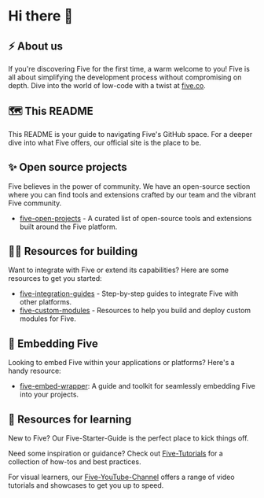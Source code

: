 # Hi there 👋

## ⚡ About us
If you're discovering Five for the first time, a warm welcome to you! Five is all about simplifying the development process without compromising on depth. Dive into the world of low-code with a twist at [five.co](https://five.co).

## 🗺️ This README
This README is your guide to navigating Five's GitHub space. For a deeper dive into what Five offers, our official site is the place to be.

## ✨ Open source projects
Five believes in the power of community. We have an open-source section where you can find tools and extensions crafted by our team and the vibrant Five community.

- [five-open-projects](https://github.com/five/build) - A curated list of open-source tools and extensions built around the Five platform.

## 👩‍💻 Resources for building
Want to integrate with Five or extend its capabilities? Here are some resources to get you started:

- [five-integration-guides](https://github.com/five/integration-guides) - Step-by-step guides to integrate Five with other platforms.
- [five-custom-modules](https://github.com/five/custom-modules) - Resources to help you build and deploy custom modules for Five.

## 📌 Embedding Five
Looking to embed Five within your applications or platforms? Here's a handy resource:

- [five-embed-wrapper](https://github.com/five/embed-wrapper): A guide and toolkit for seamlessly embedding Five into your projects.

## 📖 Resources for learning
New to Five? Our Five-Starter-Guide is the perfect place to kick things off.

Need some inspiration or guidance? Check out [Five-Tutorials](https://github.com/five/tutorials) for a collection of how-tos and best practices.

For visual learners, our [Five-YouTube-Channel](https://www.youtube.com/c/FivePlatform) offers a range of video tutorials and showcases to get you up to speed.


<!--

**Here are some ideas to get you started:**

🙋‍♀️ A short introduction - what is your organization all about?
🌈 Contribution guidelines - how can the community get involved?
👩‍💻 Useful resources - where can the community find your docs? Is there anything else the community should know?
🍿 Fun facts - what does your team eat for breakfast?
🧙 Remember, you can do mighty things with the power of [Markdown](https://docs.github.com/github/writing-on-github/getting-started-with-writing-and-formatting-on-github/basic-writing-and-formatting-syntax)
-->
